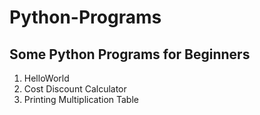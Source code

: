 # Python-Programs
## Some Python Programs for Beginners
1. HelloWorld
2. Cost Discount Calculator
3. Printing Multiplication Table
